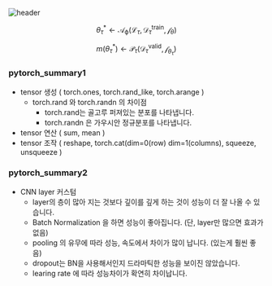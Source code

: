 ![header](https://capsule-render.vercel.app/api?type=waving&color=auto&height=200&text=Welcome!%20&fontSize=60&fontAlignY=40&desc=I'm%20joonho)

$$\theta^*_\tau \leftarrow \mathcal{A_\phi}(\mathcal{L}_\tau,\mathcal{D}_\tau^{\text{train}},\mathcal{f}_\theta)$$

$$m(\theta^*_\tau)\leftarrow \mathcal{P}_\tau(\mathcal{D}_\tau^{\text{valid}},\mathcal{f}_\theta_\tau)$$

### pytorch_summary1
* tensor 생성 ( torch.ones, torch.rand_like, torch.arange )
  * torch.rand 와 torch.randn 의 차이점 
    * torch.rand는 골고루 퍼져있는 분포를 나타냅니다.
    * torch.randn 은 가우시안 정규분포를 나타냅니다.
* tensor 연산 ( sum, mean )
* tensor 조작 ( reshape, torch.cat(dim=0(row) dim=1(columns), squeeze, unsqueeze )

### pytorch_summary2
* CNN layer 커스텀
  * layer의 층이 많아 지는 것보다 깊이를 깊게 하는 것이 성능이 더 잘 나올 수 있습니다.
  * Batch Normalization 을 하면 성능이 좋아집니다. (단, layer만 많으면 효과가 없음)
  * pooling 의 유무에 따라 성능, 속도에서 차이가 많이 납니다. (있는게 훨씬 좋음)
  * dropout는 BN을 사용해서인지 드라마틱한 성능을 보이진 않았습니다.
  * learing rate 에 따라 성능차이가 확연히 차이납니다.

